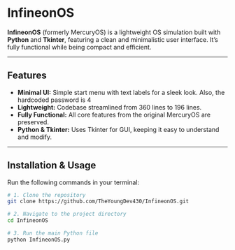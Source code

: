 # InfineonOS

**InfineonOS** (formerly MercuryOS) is a lightweight OS simulation built with **Python** and **Tkinter**, featuring a clean and minimalistic user interface. It’s fully functional while being compact and efficient.

---

## Features

- **Minimal UI:** Simple start menu with text labels for a sleek look. Also, the hardcoded password is 4
- **Lightweight:** Codebase streamlined from 360 lines to 196 lines.
- **Fully Functional:** All core features from the original MercuryOS are preserved.
- **Python & Tkinter:** Uses Tkinter for GUI, keeping it easy to understand and modify.

---

## Installation & Usage

Run the following commands in your terminal:

```bash
# 1. Clone the repository
git clone https://github.com/TheYoungDev430/InfineonOS.git

# 2. Navigate to the project directory
cd InfineonOS

# 3. Run the main Python file
python InfineonOS.py
